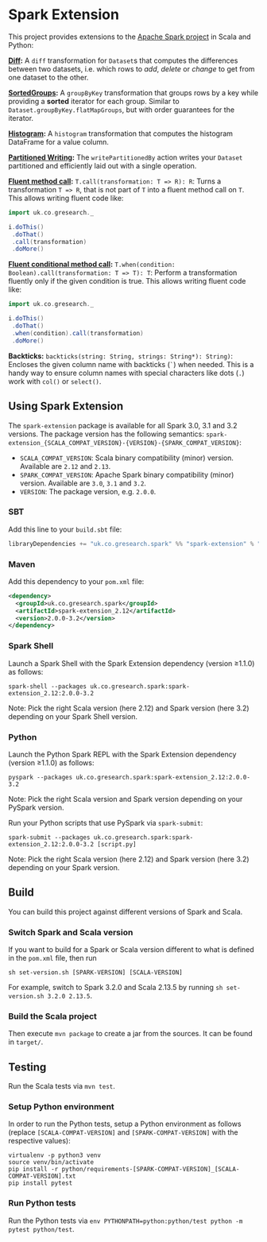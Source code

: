 # Spark Extension

This project provides extensions to the [Apache Spark project](https://spark.apache.org/) in Scala and Python:

**[Diff](DIFF.md):** A `diff` transformation for `Dataset`s that computes the differences between
two datasets, i.e. which rows to _add_, _delete_ or _change_ to get from one dataset to the other.

**[SortedGroups](GROUPS.md):** A `groupByKey` transformation that groups rows by a key while providing
a **sorted** iterator for each group. Similar to `Dataset.groupByKey.flatMapGroups`, but with order guarantees
for the iterator.

**[Histogram](HISTOGRAM.md):** A `histogram` transformation that computes the histogram DataFrame for a value column.

**[Partitioned Writing](PARTITIONING.md):** The `writePartitionedBy` action writes your `Dataset` partitioned and
efficiently laid out with a single operation.

**[Fluent method call](CONDITIONAL.md):** `T.call(transformation: T => R): R`: Turns a transformation `T => R`,
that is not part of `T` into a fluent method call on `T`. This allows writing fluent code like:

```scala
import uk.co.gresearch._

i.doThis()
 .doThat()
 .call(transformation)
 .doMore()
```

**[Fluent conditional method call](CONDITIONAL.md):** `T.when(condition: Boolean).call(transformation: T => T): T`:
Perform a transformation fluently only if the given condition is true.
This allows writing fluent code like:

```scala
import uk.co.gresearch._

i.doThis()
 .doThat()
 .when(condition).call(transformation)
 .doMore()
```

**Backticks:** `backticks(string: String, strings: String*): String)`: Encloses the given column name with backticks (`` ` ``) when needed.
This is a handy way to ensure column names with special characters like dots (`.`) work with `col()` or `select()`.


## Using Spark Extension

The `spark-extension` package is available for all Spark 3.0, 3.1 and 3.2 versions. The package version
has the following semantics: `spark-extension_{SCALA_COMPAT_VERSION}-{VERSION}-{SPARK_COMPAT_VERSION}`:

- `SCALA_COMPAT_VERSION`: Scala binary compatibility (minor) version. Available are `2.12` and `2.13`.
- `SPARK_COMPAT_VERSION`: Apache Spark binary compatibility (minor) version. Available are `3.0`, `3.1` and `3.2`.
- `VERSION`: The package version, e.g. `2.0.0`.

### SBT

Add this line to your `build.sbt` file:

```sbt
libraryDependencies += "uk.co.gresearch.spark" %% "spark-extension" % "2.0.0-3.2"
```

### Maven

Add this dependency to your `pom.xml` file:

```xml
<dependency>
  <groupId>uk.co.gresearch.spark</groupId>
  <artifactId>spark-extension_2.12</artifactId>
  <version>2.0.0-3.2</version>
</dependency>
```

### Spark Shell

Launch a Spark Shell with the Spark Extension dependency (version ≥1.1.0) as follows:

```shell script
spark-shell --packages uk.co.gresearch.spark:spark-extension_2.12:2.0.0-3.2
```

Note: Pick the right Scala version (here 2.12) and Spark version (here 3.2) depending on your Spark Shell version.

### Python

Launch the Python Spark REPL with the Spark Extension dependency (version ≥1.1.0) as follows:

```shell script
pyspark --packages uk.co.gresearch.spark:spark-extension_2.12:2.0.0-3.2
```

Note: Pick the right Scala version and Spark version depending on your PySpark version.

Run your Python scripts that use PySpark via `spark-submit`:

```shell script
spark-submit --packages uk.co.gresearch.spark:spark-extension_2.12:2.0.0-3.2 [script.py]
```

Note: Pick the right Scala version (here 2.12) and Spark version (here 3.2) depending on your Spark version.

## Build

You can build this project against different versions of Spark and Scala.

### Switch Spark and Scala version

If you want to build for a Spark or Scala version different to what is defined in the `pom.xml` file, then run

```shell script
sh set-version.sh [SPARK-VERSION] [SCALA-VERSION]
```

For example, switch to Spark 3.2.0 and Scala 2.13.5 by running `sh set-version.sh 3.2.0 2.13.5`.

### Build the Scala project

Then execute `mvn package` to create a jar from the sources. It can be found in `target/`.

## Testing

Run the Scala tests via `mvn test`.

### Setup Python environment

In order to run the Python tests, setup a Python environment as follows (replace `[SCALA-COMPAT-VERSION]` and `[SPARK-COMPAT-VERSION]` with the respective values):

```shell script
virtualenv -p python3 venv
source venv/bin/activate
pip install -r python/requirements-[SPARK-COMPAT-VERSION]_[SCALA-COMPAT-VERSION].txt
pip install pytest
```

### Run Python tests

Run the Python tests via `env PYTHONPATH=python:python/test python -m pytest python/test`.
